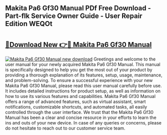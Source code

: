 ## Makita Pa6 Gf30 Manual PDf Free Download - Part-flk Service Owner Guide - User Repair Edition WEQOt

# <h2><a href="http://cf12717.oget.top/?id=Makita+Pa6+Gf30+Manual">🔗Download New 👉🔴 Makita Pa6 Gf30 Manual</a></h2>

[![Makita Pa6 Gf30 Manual new download](https://i.imgur.com/5g1atiW.png)](http://cf12717.oget.top/?id=Makita+Pa6+Gf30+Manual)
Greetings and welcome to the user manual for your newly acquired Makita Pa6 Gf30 Manual. This manual is specifically designed to help you get the most out of your product by providing a thorough explanation of its features, setup, usage, maintenance, and problem-solving. To ensure a successful experience with your new Makita Pa6 Gf30 Manual, please read this user manual carefully before use. It includes detailed instructions for product setup, as well as information on how to use its various features and capabilities. Makita Pa6 Gf30 Manual offers a range of advanced features, such as virtual assistant, smart notifications, customizable shortcuts, and automated tasks, all easily controlled through the user interface. We trust that the Makita Pa6 Gf30 Manual has been a clear and concise resource in your efforts to learn the ins and outs of your new device. In case of any queries or concerns, please do not hesitate to reach out to our customer service team.
